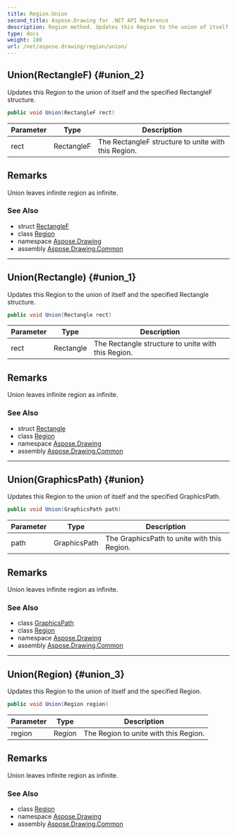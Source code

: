 ```yaml
---
title: Region.Union
second_title: Aspose.Drawing for .NET API Reference
description: Region method. Updates this Region to the union of itself and the specified RectangleF structure
type: docs
weight: 180
url: /net/aspose.drawing/region/union/
---
```

## Union(RectangleF) {#union_2}

Updates this Region to the union of itself and the specified RectangleF structure.

```csharp
public void Union(RectangleF rect)
```

| Parameter | Type | Description |
| --- | --- | --- |
| rect | RectangleF | The RectangleF structure to unite with this Region. |

## Remarks

Union leaves infinite region as infinite.

### See Also

* struct [RectangleF](../../rectanglef/)
* class [Region](../)
* namespace [Aspose.Drawing](../../region/)
* assembly [Aspose.Drawing.Common](../../../)

---

## Union(Rectangle) {#union_1}

Updates this Region to the union of itself and the specified Rectangle structure.

```csharp
public void Union(Rectangle rect)
```

| Parameter | Type | Description |
| --- | --- | --- |
| rect | Rectangle | The Rectangle structure to unite with this Region. |

## Remarks

Union leaves infinite region as infinite.

### See Also

* struct [Rectangle](../../rectangle/)
* class [Region](../)
* namespace [Aspose.Drawing](../../region/)
* assembly [Aspose.Drawing.Common](../../../)

---

## Union(GraphicsPath) {#union}

Updates this Region to the union of itself and the specified GraphicsPath.

```csharp
public void Union(GraphicsPath path)
```

| Parameter | Type | Description |
| --- | --- | --- |
| path | GraphicsPath | The GraphicsPath to unite with this Region. |

## Remarks

Union leaves infinite region as infinite.

### See Also

* class [GraphicsPath](../../../aspose.drawing.drawing2d/graphicspath/)
* class [Region](../)
* namespace [Aspose.Drawing](../../region/)
* assembly [Aspose.Drawing.Common](../../../)

---

## Union(Region) {#union_3}

Updates this Region to the union of itself and the specified Region.

```csharp
public void Union(Region region)
```

| Parameter | Type | Description |
| --- | --- | --- |
| region | Region | The Region to unite with this Region. |

## Remarks

Union leaves infinite region as infinite.

### See Also

* class [Region](../)
* namespace [Aspose.Drawing](../../region/)
* assembly [Aspose.Drawing.Common](../../../)


